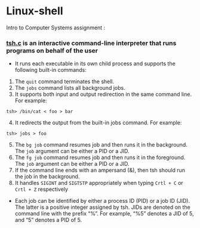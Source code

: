 # Linux-shell

Intro to Computer Systems assignment :



### [tsh.c](tsh.c) is an interactive command-line interpreter that runs programs on behalf of the user

* It runs each executable in its own child process and supports the following built-in commands:  

1.   The `quit` command terminates the shell.
2.   The `jobs` command lists all background jobs.
3.   It supports both input and output redirection in the same command line. For example:
```
tsh> /bin/cat < foo > bar
```

4.   It redirects the output from the built-in jobs command. For example:
```
tsh> jobs > foo
```
5.   The `bg job` command resumes job  and then runs it in the background. The `job` argument can be either a PID or a JID.
6.   The `fg job` command resumes job and then runs it in the foreground. The `job` argument can be either a PID or a JID.
7.   If the command line ends with an ampersand (&), then tsh should run the job in the background.
8.  It handles `SIGINT` and `SIGTSTP` appropriately when typing `Crtl + C` or `Crtl + Z` respectively

* Each job can be identified by either a process ID (PID) or a job ID (JID). The latter is a positive integer assigned by tsh. JIDs are denoted on the command line with the prefix “%”. For example, “%5” denotes a JID of 5, and “5” denotes a PID of 5.






